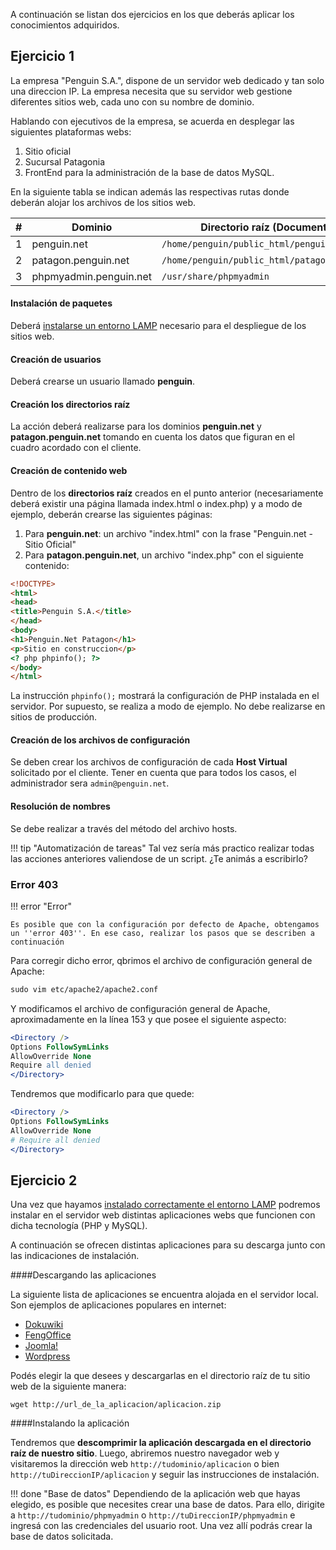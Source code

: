 A continuación se listan dos ejercicios en los que deberás aplicar los conocimientos adquiridos. 


## Ejercicio 1

La empresa "Penguin S.A.", dispone de un servidor web dedicado y tan solo una direccion IP. La empresa necesita que su servidor web gestione diferentes sitios web, cada uno con su nombre de dominio.

Hablando con ejecutivos de la empresa, se acuerda en desplegar las siguientes plataformas webs: 

1. Sitio oficial
2. Sucursal Patagonia
3. FrontEnd para la administración de la  base de datos MySQL. 

En la siguiente tabla se indican además las respectivas rutas donde deberán alojar los archivos de los sitios web. 


| #    | Dominio                | Directorio raíz (DocumentRoot)           |
| ---- | ---------------------- | ---------------------------------------- |
| 1    | penguin.net            | `/home/penguin/public_html/penguin.net`    |
| 2    | patagon.penguin.net    | `/home/penguin/public_html/patagon.penguin.net` |
| 3    | phpmyadmin.penguin.net | `/usr/share/phpmyadmin`              |


#### Instalación de paquetes

Deberá [instalarse un entorno LAMP](lampInstalacion.md) necesario para el despliegue de los sitios web. 

#### Creación de usuarios

Deberá crearse un usuario llamado **penguin**.

#### Creación los directorios raíz

La acción deberá realizarse para los dominios **penguin.net** y **patagon.penguin.net** tomando en cuenta los datos que figuran en el cuadro acordado con el cliente. 

#### Creación de contenido web

Dentro de los **directorios raíz** creados en el punto anterior (necesariamente deberá existir una página llamada index.html o index.php) y a modo de ejemplo, deberán crearse las siguientes páginas: 

1. Para **penguin.net**: un archivo "index.html" con la frase "Penguin.net - Sitio Oficial"
2. Para **patagon.penguin.net**, un archivo "index.php" con el siguiente contenido: 

```html
<!DOCTYPE>
<html>
<head>
<title>Penguin S.A.</title>
</head>
<body>
<h1>Penguin.Net Patagon</h1>
<p>Sitio en construccion</p>
<? php phpinfo(); ?>
</body>
</html>
```

La instrucción `phpinfo();` mostrará la configuración de PHP instalada en el servidor. Por supuesto, se realiza a modo de ejemplo. No debe realizarse en sitios de producción. 

#### Creación de los archivos de configuración ####

Se deben crear los archivos de configuración de cada **Host Virtual** solicitado por el cliente. Tener en cuenta que para todos los casos, el administrador sera `admin@penguin.net`.

#### Resolución de nombres ####
Se debe realizar a través del método del archivo hosts.

!!! tip "Automatización de tareas"
	Tal vez sería más practico realizar todas las acciones anteriores valiendose de un script. ¿Te animás a escribirlo? 


### Error 403

!!! error "Error"

	Es posible que con la configuración por defecto de Apache, obtengamos un ''error 403''. En ese caso, realizar los pasos que se describen a continuación

Para corregir dicho error, qbrimos el archivo de configuración general de Apache: 

```apache
sudo vim etc/apache2/apache2.conf
```

Y modificamos el archivo de configuración general de Apache, aproximadamente en la línea 153 y que posee el siguiente aspecto: 

```apache
<Directory />
Options FollowSymLinks
AllowOverride None
Require all denied
</Directory>
```
	
Tendremos que modificarlo para que quede: 

```apache
<Directory />
Options FollowSymLinks
AllowOverride None
# Require all denied
</Directory>
```

## Ejercicio 2

Una vez que hayamos [instalado correctamente el entorno LAMP](lampInstalacion.md) podremos instalar en el servidor web distintas aplicaciones webs que funcionen con dicha tecnología (PHP y MySQL). 

A continuación se ofrecen distintas aplicaciones para su descarga junto con las indicaciones de instalación. 

####Descargando las aplicaciones

La siguiente lista de aplicaciones se encuentra alojada en el servidor local. Son ejemplos de aplicaciones populares en internet:

* [Dokuwiki](https://download.dokuwiki.org/)
* [FengOffice](https://sourceforge.net/projects/opengoo/files/latest/download)
* [Joomla!](https://downloads.joomla.org/es/cms/joomla3)
* [Wordpress](https://wordpress.org/download/)


Podés elegir la que desees y descargarlas en el directorio raíz de tu sitio web de la siguiente manera:  

```
wget http://url_de_la_aplicacion/aplicacion.zip
```

####Instalando la aplicación

Tendremos que **descomprimir la aplicación descargada en el directorio raíz de nuestro sitio**. Luego, abriremos nuestro navegador web y visitaremos la dirección web `http://tudominio/aplicacion` o bien `http://tuDireccionIP/aplicacion` y seguir las instrucciones de instalación. 


!!! done "Base de datos"
	Dependiendo de la aplicación web que hayas elegido, es posible que necesites crear una base de datos. Para ello, dirigite a `http://tudominio/phpmyadmin` o `http://tuDireccionIP/phpmyadmin` e ingresá con las credenciales del usuario root. Una vez allí podrás crear la base de datos solicitada.
